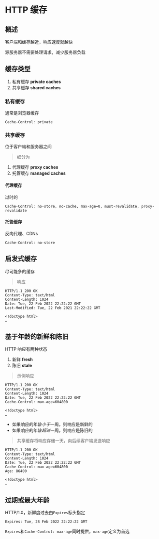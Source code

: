 # HTTP 缓存

## 概述

客户端和缓存越近，响应速度就越快

源服务器不需要处理请求，减少服务器负载

## 缓存类型

1. 私有缓存 **private caches**
2. 共享缓存 **shared caches**

### 私有缓存

通常是浏览器缓存

```
Cache-Control: private
```

### 共享缓存

位于客户端和服务器之间

> 细分为

1. 代理缓存 **proxy caches**
2. 托管缓存 **managed caches**

#### 代理缓存

过时的

```
Cache-Control: no-store, no-cache, max-age=0, must-revalidate, proxy-revalidate
```

#### 托管缓存

反向代理、CDNs

```
Cache-Control: no-store
```

## 启发式缓存

尽可能多的缓存

> 响应

```
HTTP/1.1 200 OK
Content-Type: text/html
Content-Length: 1024
Date: Tue, 22 Feb 2022 22:22:22 GMT
Last-Modified: Tue, 22 Feb 2021 22:22:22 GMT

<!doctype html>
…
```

## 基于年龄的新鲜和陈旧

HTTP 响应有两种状态

1. 新鲜 **fresh**
2. 陈旧 **stale**

> 示例响应

```
HTTP/1.1 200 OK
Content-Type: text/html
Content-Length: 1024
Date: Tue, 22 Feb 2022 22:22:22 GMT
Cache-Control: max-age=604800

<!doctype html>
…
```

- 如果响应的年龄*小于*一周，则响应是新鲜的
- 如果响应的年龄*超过*一周，则响应是陈旧的

> 共享缓存将响应存储一天，向后续客户端发送响应

```
HTTP/1.1 200 OK
Content-Type: text/html
Content-Length: 1024
Date: Tue, 22 Feb 2022 22:22:22 GMT
Cache-Control: max-age=604800
Age: 86400

<!doctype html>
…
```

## 过期或最大年龄

HTTP/1.0，新鲜度过去由`Expires`标头指定

```
Expires: Tue, 28 Feb 2022 22:22:22 GMT
```

`Expires`和`Cache-Control: max-age`同时提供，`max-age`定义为首选
